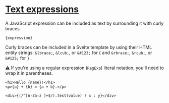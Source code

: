 # [Text expressions](https://svelte.dev/docs/basic-markup#attributes-and-props)
A JavaScript expression can be included as text by surrounding it with curly braces.
```sveltehtml
{expression}
```
Curly braces can be included in a Svelte template by using their HTML entity strings: `&lbrace;`, `&lcub;`, or `&#123;` for { and `&rbrace;`, `&rcub;`, or `&#125;` for `}`.

⚠️ If you're using a regular expression (`RegExp`) literal notation, you'll need to wrap it in parentheses.
```sveltehtml
<h1>Hello {name}!</h1>
<p>{a} + {b} = {a + b}.</p>

<div>{(/^[A-Za-z ]+$/).test(value) ? x : y}</div>
```

